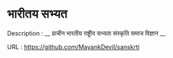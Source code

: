 
# भारीतय सभ्यत 

Description : __ प्राचीन भारतीय राष्ट्रीय सभ्यता संस्कृति समाज विज्ञान __

URL : https://github.com/MayankDevil/sanskrti